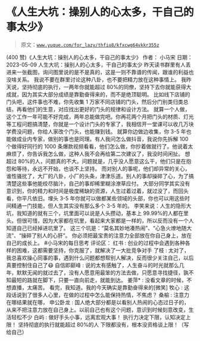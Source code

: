 # 《人生大坑：操别人的心太多，干自己的事太少》

> 原文：[`www.yuque.com/for_lazy/thfiu8/kfxcwg64vkkr355z`](https://www.yuque.com/for_lazy/thfiu8/kfxcwg64vkkr355z)

<ne-h2 id="a0d9432b" data-lake-id="a0d9432b"><ne-heading-ext><ne-heading-anchor></ne-heading-anchor><ne-heading-fold></ne-heading-fold></ne-heading-ext><ne-heading-content><ne-text id="ud5b03fc8">(400 赞)《人生大坑：操别人的心太多，干自己的事太少》</ne-text></ne-heading-content></ne-h2> <ne-p id="u9e7924cd" data-lake-id="u9e7924cd"><ne-text id="u218ff969">作者： 小马宋</ne-text></ne-p> <ne-p id="uc97a208b" data-lake-id="uc97a208b"><ne-text id="ud6c3d764">日期：2023-05-09</ne-text></ne-p> <ne-p id="u34e019ba" data-lake-id="u34e019ba"><ne-text id="u99b6ddcb">人生大坑：操别人的心太多，干自己的事太少</ne-text></ne-p> <ne-p id="ua3bc11be" data-lake-id="ua3bc11be"><ne-text id="u1c1fa9b1">昨天读书群里有人丢进来一张截图，询问图里说的是不是真的，这是一则不靠谱的传闻，跟谁的利益也没啥关系。</ne-text></ne-p> <ne-p id="u38881c8d" data-lake-id="u38881c8d"><ne-text id="u61c60213">我说不要在群里讨论这种八卦，也不要把精力放在这种事情上。</ne-text></ne-p> <ne-p id="u6a2277ea" data-lake-id="u6a2277ea"><ne-text id="u20ffe549">我昨天说，坚持彻底的执行，一两年你就能超过 80%的同僚，坚持下去你就能获得大成就，因为其实大部分成绩是靠勤奋得来的，而不是绝顶聪明。</ne-text></ne-p> <ne-p id="u45c3f6d8" data-lake-id="u45c3f6d8"><ne-text id="u69984391">比如线下店铺的门头吧，这件事也不难，你先收集 1 万家不同店铺的门头，然后分门别类归类总结，再看他们的生意，对应找出更好的门头的规律和设计方法。</ne-text></ne-p> <ne-p id="ufb95c10f" data-lake-id="ufb95c10f"><ne-text id="u4d318c8f">就算一个人做，这个工作一年可能不好完成，两年总能做完吧。你再花两个月把门头的材质、灯光等工程问题搞清楚，你就是一个设计门头的专家了，我相信开一堂课可以收几万块学费没问题，你给人家改个门头，也能赚到钱。</ne-text></ne-p> <ne-p id="u62f7ba9c" data-lake-id="u62f7ba9c"><ne-text id="u2506f857">就算你边做边收集，你 3-5 年也能做成业内专家，做别的事也是同理。有人我问怎么做抖音，我说你先拆解 100 个做得好同行的 1000 条爆款视频看看，他们怎么做，你抄着做就行了。他说着太麻烦了，你告诉我怎么做，这种人我不会再给第二次建议了，我没时间闲扯。</ne-text></ne-p> <ne-p id="u09fece10" data-lake-id="u09fece10"><ne-text id="ub849945c">想超过 80%的人，问题真的不大。问题就是，几乎没人愿意这么干，他们只是在抱怨和等待，永远不开始，也谈不上坚持。</ne-text></ne-p> <ne-p id="uda825f1f" data-lake-id="uda825f1f"><ne-text id="u851cf82f">而对别人的事呢，他们却异常的关心，谁性骚扰了，大厂的八卦，小厂的头条，津津乐道。别人的事却操碎了心，为了搞清楚这些事他能绞尽脑汁，自己的事却稀里糊涂潦草应付。</ne-text></ne-p> <ne-p id="ud65e718c" data-lake-id="ud65e718c"><ne-text id="ue359e906">大部分同学其实没有意识到，你的精力和时间是极度稀缺的资源，人生过着过着，就过没了，而回头看，你平凡依旧。埋头 3-5 年你就可以做都某些领域的头部，你也可以用这些时间精通一门技能，但人生其实没有那么多个 3-5 年的。</ne-text></ne-p> <ne-p id="u4feb4668" data-lake-id="u4feb4668"><ne-text id="ub1e7d3d4">李笑来说：人生的隐形大坑，我知道的就有三个，坑里面可以说是人头攒动，基本上 99.99%的人都在里头。但很可惜，因为大家都在坑里，看起来大家都是一样的，所以反而没有一个人知道自己已经掉进坑里了。</ne-text></ne-p> <ne-p id="ue8b55ddf" data-lake-id="ue8b55ddf"><ne-text id="u5e2c6ec7">这三个坑是：“莫名其妙地凑热闹”、“心急火燎地随大流”、“操碎了别人的心肝”。</ne-text></ne-p> <ne-p id="u220cb3af" data-lake-id="u220cb3af"><ne-text id="u56aa227a">你必须把最宝贵的注意力全部放在你自己身上，放在自己的成长上。</ne-text> <ne-text id="u6a1967eb">#小马宋的每日思考</ne-text></ne-p> <ne-hole id="u2eb6f78c" data-lake-id="u2eb6f78c"><ne-card data-card-name="hr" data-card-type="block" id="JO5RT" data-event-boundary="card"><ne-p id="ub78d7b96" data-lake-id="ub78d7b96"><ne-text id="u82444a58">评论区：</ne-text></ne-p> <ne-p id="ua2d350c7" data-lake-id="ua2d350c7"><ne-text id="u405d9521">红书 : 创业的过程中会遇到各种各样的困难，这都需要坚持，你克服了，就解决了一大批竞争对手</ne-text> <ne-text id="u3b7c19f6">了枝 : 太对了，我总喜欢操心同事的事，遇到什么问题都想帮别人解决，反而很少关注自己，以后真要控制住自己了😷</ne-text> <ne-text id="ue02e5199">自信即巅峰 : 说的太有感触了，人生奋斗的时光就那么几年，默默无闻的就过去了，没有人愿意用最笨的方法去做，只愿意寻找捷径，孰不知最短的路就在脚下，只要一直向前走，就能到达。</ne-text> <ne-text id="uf710930a">姜萍* : 没看文章的时候，不想直播，太痛苦。</ne-text> <ne-text id="ub2377c17">看完，我知道。我的今天确实是靠勤奋得来的[微笑]</ne-text> <ne-text id="udc6558b7">牧心 : 这段话说到了很多人心里，在做的过程中怎么能保持热情，不焦虑？</ne-text> <ne-text id="u009c7531">桑榆 : 注意力在哪结果就在哪，</ne-text> <ne-text id="ud3b60427">申公卧龙 : 国人绝大部分都是以看别人热闹的心态过日子的，从来不把注意力放在自己身上。以前自己也有这个问题，意识到时候刻意改变，生活轻松不少</ne-text> <ne-text id="u2e160b7e">白屿 : 做好手头小事，远离宏观大事！</ne-text> <ne-text id="u4a6a81f2">执行力决定下限，认知决定上限！</ne-text> <ne-text id="u4f9d6da0">坚持彻底的执行就能超过 80%的人</ne-text> <ne-text id="u41a41497">下限都没有，根本没资格谈上限！（写给自己）</ne-text></ne-p></ne-card></ne-hole>